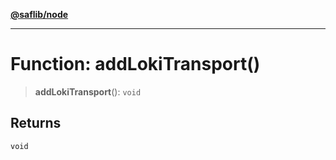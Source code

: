[**@saflib/node**](../index.md)

***

# Function: addLokiTransport()

> **addLokiTransport**(): `void`

## Returns

`void`
